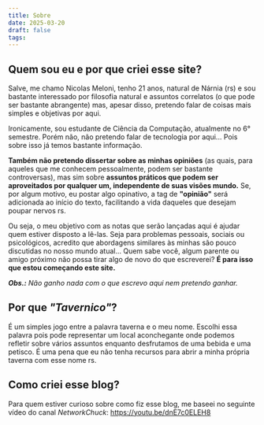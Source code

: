 ```yaml
---
title: Sobre
date: 2025-03-20
draft: false
tags:
---
```


  
## Quem sou eu e por que criei esse site?
Salve, me chamo Nicolas Meloni, tenho 21 anos, natural de Nárnia (rs) e sou bastante interessado por filosofia natural e assuntos correlatos (o que pode ser bastante abrangente) mas, apesar disso, pretendo falar de coisas mais simples e objetivas por aqui.

Ironicamente, sou estudante de Ciência da Computação, atualmente no 6° semestre. Porém não, não pretendo falar de tecnologia por aqui... Pois sobre isso já temos bastante informação.

**Também não pretendo dissertar sobre as minhas opiniões** (as quais, para aqueles que me conhecem pessoalmente, podem ser bastante controversas), mas sim sobre **assuntos práticos que podem ser aproveitados por qualquer um, independente de suas visões mundo.** Se, por algum motivo, eu postar algo opinativo, a tag de **"opinião"** será adicionada ao início do texto, facilitando a vida daqueles que desejam poupar nervos rs.

Ou seja, o meu objetivo com as notas que serão lançadas aqui é ajudar quem estiver disposto a lê-las. Seja para problemas pessoais, sociais ou psicológicos, acredito que abordagens similares às minhas são pouco discutidas no nosso mundo atual... Quem sabe você, algum parente ou amigo próximo não possa tirar algo de novo do que escreverei? **É para isso que estou começando este site.**

***Obs.:** Não ganho nada com o que escrevo aqui nem pretendo ganhar.* 

## Por que *"Tavernico"*?
É um simples jogo entre a palavra taverna e o meu nome. Escolhi essa palavra pois pode representar um local aconchegante onde podemos refletir sobre vários assuntos enquanto desfrutamos de uma bebida e uma petisco. É uma pena que eu não tenha recursos para abrir a minha própria taverna com esse nome rs.

## Como criei esse blog?
Para quem estiver curioso sobre como fiz esse blog, me baseei no seguinte vídeo do canal *NetworkChuck*: 
https://youtu.be/dnE7c0ELEH8

